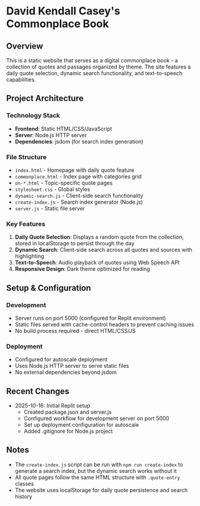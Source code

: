 # David Kendall Casey's Commonplace Book

## Overview
This is a static website that serves as a digital commonplace book - a collection of quotes and passages organized by theme. The site features a daily quote selection, dynamic search functionality, and text-to-speech capabilities.

## Project Architecture

### Technology Stack
- **Frontend**: Static HTML/CSS/JavaScript
- **Server**: Node.js HTTP server
- **Dependencies**: jsdom (for search index generation)

### File Structure
- `index.html` - Homepage with daily quote feature
- `commonplace.html` - Index page with categories grid
- `on-*.html` - Topic-specific quote pages
- `stylesheet.css` - Global styles
- `dynamic-search.js` - Client-side search functionality
- `create-index.js` - Search index generator (Node.js)
- `server.js` - Static file server

### Key Features
1. **Daily Quote Selection**: Displays a random quote from the collection, stored in localStorage to persist through the day
2. **Dynamic Search**: Client-side search across all quotes and sources with highlighting
3. **Text-to-Speech**: Audio playback of quotes using Web Speech API
4. **Responsive Design**: Dark theme optimized for reading

## Setup & Configuration

### Development
- Server runs on port 5000 (configured for Replit environment)
- Static files served with cache-control headers to prevent caching issues
- No build process required - direct HTML/CSS/JS

### Deployment
- Configured for autoscale deployment
- Uses Node.js HTTP server to serve static files
- No external dependencies beyond jsdom

## Recent Changes
- 2025-10-16: Initial Replit setup
  - Created package.json and server.js
  - Configured workflow for development server on port 5000
  - Set up deployment configuration for autoscale
  - Added .gitignore for Node.js project

## Notes
- The `create-index.js` script can be run with `npm run create-index` to generate a search index, but the dynamic search works without it
- All quote pages follow the same HTML structure with `.quote-entry` classes
- The website uses localStorage for daily quote persistence and search history
